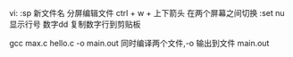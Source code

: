 vi:
:sp 新文件名  分屏编辑文件
ctrl + w + 上下箭头 在两个屏幕之间切换
:set nu 显示行号
数字dd 复制数字行到剪贴板

gcc max.c hello.c -o main.out
同时编译两个文件,-o 输出到文件 main.out